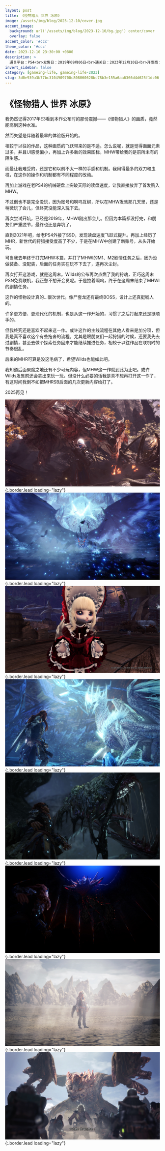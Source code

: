 ```yaml
---
layout: post
title: 《怪物猎人 世界 冰原》
image: /assets/img/blog/2023-12-10/cover.jpg
accent_image: 
  background: url('/assets/img/blog/2023-12-10/bg.jpg') center/cover
  overlay: false
accent_color: '#ccc'
theme_color: '#ccc'
date: 2023-12-10 23:30:00 +0800
description: >
  通关平台：PS4<br>发售日：2019年09月06日<br>通关日：2023年12月10日<br>开发商：CAPCOM<br>发行商：CAPCOM
invert_sidebar: false
category: [gameing-life, gameing-life-2023]
slug: 3d0e939a3b77bc3104909700c808060628bc78b3e155a6aa6366d4d625f1dc06
---
```


# 《怪物猎人 世界 冰原》

我仍然记得2017年E3看到本作公布时的那份震撼——《怪物猎人》的画质，竟然能高到这种水准。

然而失望是伴随着最早的体验版开始的。

相较于以往的作品，这种画质的飞跃带来的是不适。怎么说呢，就是觉得画面元素过多，并且UI感觉偏小，再加上许多新的效果图标，MHW带给我的是前所未有的陌生感。

而最让我难受的，还是它和以前不太一样的手感和机制。我用得最多的双刀和虫棍，在这作的操作和机制都有不同程度的改动。

再加上游戏在老PS4的机械硬盘上突破天际的读盘速度，让我直接放弃了首发购入MHW。

不过倒也不是完全没玩，因为账号和啊呜互绑，所以在MHW发售那几天里，还是稍微玩了会儿，但终究没能深入玩下去。

再次尝试开坑，已经是2019年，MHWI刚出那会儿。但因为本篇都没打完，和朋友们严重脱节，最终也还是弃坑了。

直到2021年吧，给老PS4外接了SSD，发现读盘速度飞跃式提升。再加上经历了MHR，新世代的狩猎接受度高了不少，于是在MHW中创建了新账号，从头开始玩。

可当我去年终于打完MHW本篇，并打了MHWI的M1、M2剧情任务之后，因为没做装备、没配装，后面的任务实在玩不下去了，遂再次尘封。

再次打开这游戏，就是这周末。Wilds的公布再次点燃了我的狩魂，正巧这周末PSN免费联机，我正愁不想开会员呢。于是拉着啊呜，终于在这周末结束了MHWI的剧情任务。

这作的怪物设计真的...很次世代。像尸套龙还有最终BOSS，设计上还真挺唬人的。

许多更方便、更现代化的机制，也是从这一作开始的，习惯了之后打起来还是挺顺手的。

但我终究还是喜欢不起来这一作。或许这作的主线流程在其他人看来是加分项，但我是真不喜欢这个有些拖沓的流程。尤其是跟朋友们一起狩猎的时候，还要我先去过剧情，甚至去做个探索任务回来才能继续推进任务，相较于以往作品在联机时的节奏很乱。

后来的MHR可算是没这毛病了，希望Wilds也能如此吧。

我知道后面聚魔之地还有不少可玩内容，但MHW这一作就到此为止吧。或许Wilds发售前还会拿出来玩一玩，但没什么必要的话我是真不想再打开这一作了，有这时间我倒不如把MHRSB后面的几次更新内容给打了。

2025再见！

![](/assets/img/blog/2023-12-10/1.jpg){:.border.lead loading="lazy"}
![](/assets/img/blog/2023-12-10/2.jpg){:.border.lead loading="lazy"}
![](/assets/img/blog/2023-12-10/3.jpg){:.border.lead loading="lazy"}
![](/assets/img/blog/2023-12-10/4.jpg){:.border.lead loading="lazy"}
![](/assets/img/blog/2023-12-10/5.jpg){:.border.lead loading="lazy"}
![](/assets/img/blog/2023-12-10/6.jpg){:.border.lead loading="lazy"}
![](/assets/img/blog/2023-12-10/7.jpg){:.border.lead loading="lazy"}
![](/assets/img/blog/2023-12-10/8.jpg){:.border.lead loading="lazy"}